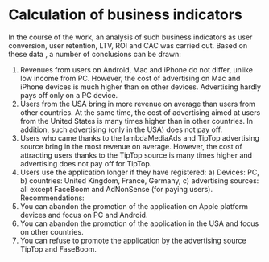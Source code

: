 # Calculation of business indicators
 In the course of the work, an analysis of such business indicators as user conversion, user retention, LTV, ROI and CAC was carried out. 
 Based on these data , a number of conclusions can be drawn: 
 1. Revenues from users on Android, Mac and iPhone do not differ, unlike low income from PC.  However, the cost of advertising on Mac and iPhone devices is much higher than on other devices. Advertising hardly pays off only on a PC device. 
 2. Users from the USA bring in more revenue on average than users from other countries. At the same time, the cost of advertising aimed at users from the United States is many times higher than in other countries. In addition, such advertising (only in the USA) does not pay off. 
 3. Users who came thanks to the lambdaMediaAds and TipTop advertising source bring in the most revenue on average. However, the cost of attracting users thanks to the TipTop source is many times higher and advertising does not pay off for TipTop. 
 4. Users use the application longer if they have registered: 
 a) Devices: PC, 
 b) countries: United Kingdom, France, Germany, 
 c) advertising sources: all except FaceBoom and AdNonSense (for paying users). 
 Recommendations: 
 1. You can abandon the promotion of the application on Apple platform devices and focus on PC and Android. 
 2. You can abandon the promotion of the application in the USA and focus on other countries. 
 3. You can refuse to promote the application by the advertising source TipTop and FaseBoom.
